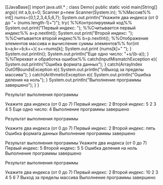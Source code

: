[[JavaBase]]
import java.util.* ;
class Demo{
	public static void main(String[] args){
		int a,b,s=0;
		Scanner p=new Scanner(System.in);
%%Массив%%
		int[] nums={0,1,2,3,4,5,6,7};
		System.out.println("Укажите два индекса (от 0 до "+
		(nums.length-1)+")");
		try{ %%Контролируемый код%%
			System.out.print("Первый индекс: ");
%%Считывается первый индекс%%
			a=p.nextInt();
			System.out.print("Второй индекс: ");
%%Считывается второй индекс%%
			b=p.nextInt();
%%Отображение элементов массива и вычисление суммы элементов%%
			for(int k=a;k<=b;k++){
				s+=nums[k];
				System.out.print
				(nums[k]+" ");
			}
			System.out.println();
			System.out.println("Еще одно число: "+s/(b-a));
		}
%%Перехват и обработка ошибок%%
		catch(InputMismatchException e){
			System.out.println("Ошибка формата данных");
		}
		catch(ArrayIndex
		OutOfBoundsException e){
			System.out.println("\nВыход за пределы массива");
		}
		catch(ArithmeticException e){
			System.out.println("Ошибка деления на ноль");
		}
		System.out.println("Выполнение программы завершено");
	}
}

Результат выполнения программы

Укажите два индекса (от 0 до 7)
Первый индекс: 2
Второй индекс: 5
2 3 4 5
Еще одно число: 4
Выполнение программы завершено


Результат выполнения программы

Укажите два индекса (от 0 до 7)
Первый индекс: 2
Второй индекс: пять
Ошибка формата данных
Выполнение программы завершено


Результат выполнения программы
Укажите два индекса (от 0 до 7)
Первый индекс: 5
Второй индекс: 5
5
Ошибка деления на ноль
Выполнение программы завершено


Результат выполнения программы

Укажите два индекса (от 0 до 7)
Первый индекс: 2
Второй индекс: 10
2 3 4 5 6 7
Выход за пределы массива
Выполнение программы завершено